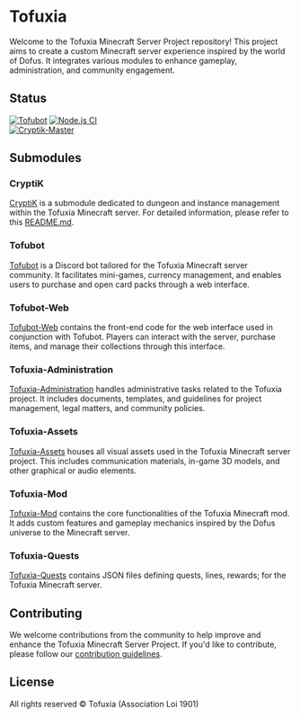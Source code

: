 # Tofuxia

Welcome to the Tofuxia Minecraft Server Project repository! This project aims to create a custom Minecraft server experience inspired by the world of Dofus. It integrates various modules to enhance gameplay, administration, and community engagement.

## Status
[![Tofubot](https://github.com/Juloass/Tofubot/actions/workflows/node.js.yml/badge.svg)](https://github.com/Juloass/Tofubot/actions/workflows/node.js.yml) [![Node.js CI](https://github.com/Juloass/Tofubot-Web/actions/workflows/node.js.yml/badge.svg)](https://github.com/Juloass/Tofubot-Web/actions/workflows/node.js.yml) <br />
[![Cryptik-Master](https://github.com/Juloass/CryptiK-Master/actions/workflows/gradle.yml/badge.svg)](https://github.com/Juloass/CryptiK-Master/actions/workflows/gradle.yml)

## Submodules

### CryptiK
[CryptiK](https://github.com/Juloass/CryptiK) is a submodule dedicated to dungeon and instance management within the Tofuxia Minecraft server. For detailed information, please refer to this [README.md](https://github.com/Juloass/CryptiK/blob/main/README.md).

### Tofubot
[Tofubot](https://github.com/Juloass/Tofubot) is a Discord bot tailored for the Tofuxia Minecraft server community. It facilitates mini-games, currency management, and enables users to purchase and open card packs through a web interface.

### Tofubot-Web
[Tofubot-Web](https://github.com/Juloass/Tofubot-Web) contains the front-end code for the web interface used in conjunction with Tofubot. Players can interact with the server, purchase items, and manage their collections through this interface.

### Tofuxia-Administration
[Tofuxia-Administration](https://github.com/Juloass/Tofuxia-Administration) handles administrative tasks related to the Tofuxia project. It includes documents, templates, and guidelines for project management, legal matters, and community policies.

### Tofuxia-Assets
[Tofuxia-Assets](https://github.com/Juloass/Tofuxia-Assets) houses all visual assets used in the Tofuxia Minecraft server project. This includes communication materials, in-game 3D models, and other graphical or audio elements.

### Tofuxia-Mod
[Tofuxia-Mod](https://github.com/Juloass/Tofuxia-Mod) contains the core functionalities of the Tofuxia Minecraft mod. It adds custom features and gameplay mechanics inspired by the Dofus universe to the Minecraft server.

### Tofuxia-Quests
[Tofuxia-Quests](https://github.com/Juloass/Tofuxia-Quests) contains JSON files defining quests, lines, rewards; for the Tofuxia Minecraft server.

## Contributing

We welcome contributions from the community to help improve and enhance the Tofuxia Minecraft Server Project. If you'd like to contribute, please follow our [contribution guidelines](CONTRIBUTING.md).

## License

All rights reserved &copy; Tofuxia (Association Loi 1901)
